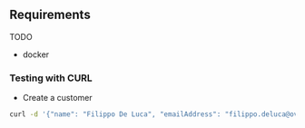 ## Requirements
TODO
 - docker
 
 
 ### Testing with CURL
 
 - Create a customer
 ````bash
 curl -d '{"name": "Filippo De Luca", "emailAddress": "filippo.deluca@ovoenergy.com" }'  -H "Content-Type: application/json" -X POST http://localhost:8080/api/v1/customer
 ````